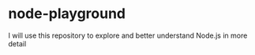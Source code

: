 # node-playground
I will use this repository to explore and better understand Node.js in more detail
